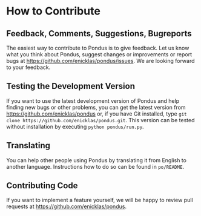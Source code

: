 # How to Contribute

## Feedback, Comments, Suggestions, Bugreports

The easiest way to contribute to Pondus is to give feedback. Let us know
what you think about Pondus, suggest changes or improvements or report bugs at
<https://github.com/enicklas/pondus/issues>. We are looking forward to
your feedback.

## Testing the Development Version

If you want to use the latest development version of Pondus and help
finding new bugs or other problems, you can get the latest version from
<https://github.com/enicklas/pondus> or, if you have Git installed,
type `git clone https://github.com/enicklas/pondus.git`. This version can be
tested without installation by executing `python pondus/run.py`.

## Translating

You can help other people using Pondus by translating it from English to
another language. Instructions how to do so can be found in `po/README`.

## Contributing Code

If you want to implement a feature yourself, we will be happy to review pull
requests at <https://github.com/enicklas/pondus>.
